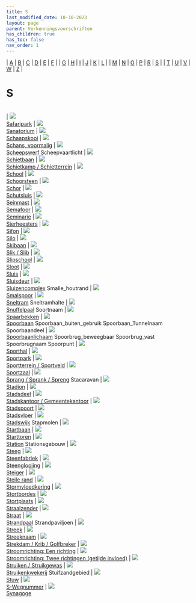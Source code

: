 ```yaml
---
title: S
last_modified_date: 10-10-2023
layout: page
parent: Verkenningsvoorschriften
has_children: true
has_toc: false
nav_order: 1
---
```


| [A](../A/A.html) | [B](../B/B.html) | [C](../C/C.html) | [D](../D/D.html) | [E](../E/E.html) | [F](../F/F.html) |
| [G](../G/G.html) | [H](../H/H.html) | [I](../I/I.html) | [J](../J/J.html) | [K](../K/K.html) | [L](../L/L.html) |
| [M](../M/M.html) | [N](../N/N.html) | [O](../O/O.html) | [P](../P/P.html) | [R](../R/R.html) | [S](../S/S.html) |
| [T](../T/T.html) | [U](../U/U.html) | [V](../V/V.html) | [W](../W/W.html) | [Z](../Z/Z.html) |

S
=

|     |     |     |     |     |
| --- | --- | --- | --- | --- |

| [![](Safaripark/Safaripark_125x100.jpg)](Safaripark/Safaripark.html)<br>[Safaripark](Safaripark/Safaripark.html)
| [![](Sanatorium/sanatorium_147x100.jpg)](Sanatorium/Sanatorium.html)<br>[Sanatorium](Sanatorium/Sanatorium.html)
| [![](Schaapskooi/Schaapskooi_125x100.bmp)](Schaapskooi/Schaapskooi.html)<br>[Schaapskooi](Schaapskooi/Schaapskooi.html)
| [![](../../images/foto-niet-beschikbaar.jpg)](Schans_voorm/Schans_voorm.html)<br>[Schans, voormalig](Schans_voorm/Schans_voorm.html)
| [![](Scheepswerf/Scheepswerf_125x100.bmp)](Scheepswerf/Scheepswerf.html)<br>[Scheepswerf](Scheepswerf/Scheepswerf.html)
Scheepvaartlicht
| [![](Schietbaan/schietbaan_125x100.jpg)](Schietbaan/Schietbaan.html)<br>[Schietbaan](Schietbaan/Schietbaan.html)
| [![](Schietbaan/schietbaan1_125x100.bmp)](Schietkamp_Schietterrein/Schietkamp_Schietterrein.html)<br>[Schietkamp / Schietterrein](Schietkamp_Schietterrein/Schietkamp_Schietterrein.html)
| [![](School/School_125x100.bmp)](School/School.html)<br>[School](School/School.html)
| [![](../F/Fabriek/Img_1130_125x100.jpg)](Schoorsteen/Schoorsteen.html)<br>[Schoorsteen](Schoorsteen/Schoorsteen.html)
| [![](Schor/schor_125x100.bmp)](Schor/Schor.html)<br>[Schor](Schor/Schor.html)
| [![](Schutsluis/vv_0050_125x100.jpg)](Schutsluis/Schutsluis.html)<br>[Schutsluis](Schutsluis/Schutsluis.html)
| [![](Seinmast/Seinmast_125x100.bmp)](Seinmast/Seinmast.html)<br>[Seinmast](Seinmast/Seinmast.html)
| [![](Semafoor/vv_0575_125x100.jpg)](Semafoor/Semafoor.html)<br>[Semafoor](Semafoor/Semafoor.html)
| [![](Seminarie/seminarie_150x100.jpg)](Seminarie/Seminarie.html)<br>[Seminarie](Seminarie/Seminarie.html)
| [![](../../images/foto-niet-beschikbaar.jpg)](Sierheesters/Sierheesters.html)<br>[Sierheesters](Sierheesters/Sierheesters.html)
| [![](../../images/foto-niet-beschikbaar.jpg)](Sifon/Sifon.html)<br>[Sifon](Sifon/Sifon.html)
| [![](../B/Bebouwing/vv_0271_125x100.jpg)](Silo/Silo.html)<br>[Silo](Silo/Silo.html)
| [![](Skibaan/Skibaan_125x100.bmp)](Skibaan/Skibaan.html)<br>[Skibaan](Skibaan/Skibaan.html)
| [![](../../images/foto-niet-beschikbaar.jpg)](Slik,Slib/Slik,Slib.html)<br>[Slik / Slib](Slik,Slib/Slik,Slib.html)
| [![](Slipschool/Slipschool_125x100.bmp)](Slipschool/Slipschool.html)<br>[Slipschool](Slipschool/Slipschool.html)
| [![](../W/Waterdeel/vv_0215_125x100.jpg)](Sloot/Sloot.html)<br>[Sloot](Sloot/Sloot.html)
| [![](../T/Toren/vv_0047_125x100.jpg)](Sluis/Sluis.html)<br>[Sluis](Sluis/Sluis.html)
| [![](Sluisdeur/vv_0421_125x100.jpg)](Sluisdeur/Sluisdeur.html)<br>[Sluisdeur](Sluisdeur/Sluisdeur.html)
| [![](Sluizencomplex/vv_0194_125x100.jpg)](Sluizencomplex/Sluizencomplex.html)<br>[Sluizencomplex](Sluizencomplex/Sluizencomplex.html)
Smalle_houtrand
| [![](../../images/foto-niet-beschikbaar.jpg)](Smalspoor/Spoorbaan_Smalspoor.html)<br>[Smalspoor](Smalspoor/Smalspoor.html)
| [![](Spoorbaan/vv_0344_125x100.jpg)](Sneltram/Sneltram.html)<br>[Sneltram](Sneltram/Sneltram.html)
Sneltramhalte
| [![](../../images/foto-niet-beschikbaar.jpg)](Snuffelpaal/Snuffelpaal.html)<br>[Snuffelpaal](Snuffelpaal/Snuffelpaal.html)
Soortnaam
| [![](Spaarbekken/Spaarbekken_125x100.bmp)](Spaarbekken/Spaarbekken.html)<br>[Spaarbekken](Spaarbekken/Spaarbekken.html)
| [![](Spoorbaan/vv_0081_125x100.jpg)](Spoorbaan/Spoorbaan.html)<br>[Spoorbaan](Spoorbaan/Spoorbaan.html)
Spoorbaan_buiten_gebruik
Spoorbaan_Tunnelnaam
Spoorbaandeel
| [![](Spoorbaan/vv_0003_125x100.jpg)](Spoorbaanlichaam/Spoorbaanlichaam.html)<br>[Spoorbaanlichaam](Spoorbaanlichaam/Spoorbaanlichaam.html)
Spoorbrug_beweegbaar
Spoorbrug_vast
Spoorbrugnaam
Spoorpunt
| [![](Sporthal/sporthal_125x94.jpg)](Sporthal/Sporthal.html)<br>[Sporthal](Sporthal/Sporthal.html)
| [![](../O/Overig_bodemgebruik/vv_0637_125x100.jpg)](Sportpark/Sportpark.html)<br>[Sportpark](Sportpark/Sportpark.html)
| [![](Sportterrein_Sportveld/Sportterrein_125x100.bmp)](Sportterrein_Sportveld/Sportterrein_Sportveld.html)<br>[Sportterrein / Sportveld](Sportterrein_Sportveld/Sportterrein_Sportveld.html)
| [![](Sportzaal/Sportzaal_125x94.jpg)](Sportzaal/Sportzaal.html)<br>[Sportzaal](Sportzaal/Sportzaal.html)
| [![](../../images/foto-niet-beschikbaar.jpg)](Sprang_Sprank_Spreng/Sprang_Sprank_Spreng.html)<br>[Sprang / Sprank / Spreng](Sprang_Sprank_Spreng/Sprang_Sprank_Spreng.html)
Stacaravan
| [![](Stadion/stadion_125x100.bmp)](Stadion/Stadion.html)<br>[Stadion](Stadion/Stadion.html)
| [![](../../images/foto-niet-beschikbaar.jpg)](Stadsdeel/Stadsdeel.html)<br>[Stadsdeel](Stadsdeel/Stadsdeel.html)
| [![](../../images/foto-niet-beschikbaar.jpg)](Stadskantoor_Gemeentekantoor/Stadskantoor_Gemeentekantoor.html)<br>[Stadskantoor / Gemeentekantoor](Stadskantoor_Gemeentekantoor/Stadskantoor_Gemeentekantoor.html)
| [![](Stadspoort/vv_0030_125x100.jpg)](Stadspoort/Stadspoort.html)<br>[Stadspoort](Stadspoort/Stadspoort.html)
| [![](../../images/foto-niet-beschikbaar.jpg)](Stadsvloer/Stadsvloer.html)<br>[Stadsvloer](Stadsvloer/Stadsvloer.html)
| [![](../../images/foto-niet-beschikbaar.jpg)](Stadswijk/Stadswijk.html)<br>[Stadswijk](Stadswijk/Stadswijk.html)
Stapmolen
| [![](../../images/foto-niet-beschikbaar.jpg)](Startbaan/Startbaan.html)<br>[Startbaan](Startbaan/Startbaan.html)
| [![](../../images/foto-niet-beschikbaar.jpg)](Starttoren/Starttoren.html)<br>[Starttoren](Starttoren/Starttoren.html)
| [![](Spoorbaan/vv_0083_125x100.jpg)](Station/Station.html)<br>[Station](Station/Station.html)
Stationsgebouw
| [![](Steeg/vv_0105_125x100.jpg)](Steeg/Steeg.html)<br>[Steeg](Steeg/Steeg.html)
| [![](../../images/foto-niet-beschikbaar.jpg)](Steenfabriek/Steenfabriek.html)<br>[Steenfabriek](Steenfabriek/Steenfabriek.html)
| [![](../B/Basaltblokken_steenglooiing/vv_0457_125x100.jpg)](Steenglooiing/Steenglooiing.html)<br>[Steenglooiing](Steenglooiing/Steenglooiing.html)
| [![](../A/Aanlegsteiger/vv_0132_125x100.jpg)](Steiger/Steiger.html)<br>[Steiger](Steiger/Steiger.html)
| [![](../../images/foto-niet-beschikbaar.jpg)](Steile_rand/Steile_rand.html)<br>[Steile rand](Steile_rand/Steile_rand.html)
| [![](Stormvloedkering/vv_0250_125x100.jpg)](Stormvloedkering/Stormvloedkering.html)<br>[Stormvloedkering](Stormvloedkering/Stormvloedkering.html)
| [![](../../images/foto-niet-beschikbaar.jpg)](Stortbordes/Stortbordes.html)<br>[Stortbordes](Stortbordes/Stortbordes.html)
| [![](../../images/foto-niet-beschikbaar.jpg)](Stortplaats/Stortplaats.html)<br>[Stortplaats](Stortplaats/Stortplaats.html)
| [![](../Z/Zendmast/vv_0338_125x100.jpg)](Straalzender/Straalzender.html)<br>[Straalzender](Straalzender/Straalzender.html)
| [![](Straat/straat_125x100.bmp)](Straat/Straat.html)<br>[Straat](Straat/Straat.html)
| [![](Strandpaal/vv_0323_125x100.jpg)](Strandpaal/Strandpaal.html)<br>[Strandpaal](Strandpaal/Strandpaal.html)
Strandpaviljoen
| [![](../../images/foto-niet-beschikbaar.jpg)](Streek/Streek.html)<br>[Streek](Streek/Streek.html)
| [![](../../images/foto-niet-beschikbaar.jpg)](Streeknaam/Streeknaam.html)<br>[Streeknaam](Streeknaam/Streeknaam.html)
| [![](Strekdam_Krib_Golfbreker/strekdam_124x93.jpg)](Strekdam_Krib_Golfbreker/Strekdam_Krib_Golfbreker.html)<br>[Strekdam / Krib / Golfbreker](Strekdam_Krib_Golfbreker/Strekdam_Krib_Golfbreker.html)
| [![](../../images/foto-niet-beschikbaar.jpg)](Stroomrichting_Een_richting/Stroomrichting_Een_richting.html)<br>[Stroomrichting: Een richting](Stroomrichting_Een_richting/Stroomrichting_Een_richting.html)
| [![](../../images/foto-niet-beschikbaar.jpg)](Stroomrichting_Twee_richtingen/Stroomrichting_Twee_richtingen.html)<br>[Stroomrichting: Twee richtingen (getijde invloed)](Stroomrichting_Twee_richtingen/Stroomrichting_Twee_richtingen.html)
| [![](Struiken_Struikgewas/vv_0659_125x100.jpg)](Struiken_Struikgewas/Struiken_Struikgewas.html)<br>[Struiken / Struikgewas](Struiken_Struikgewas/Struiken_Struikgewas.html)
| [![](../../images/foto-niet-beschikbaar.jpg)](Struikenkwekerij/Struikenkwekerij.html)<br>[Struikenkwekerij](Struikenkwekerij/Struikenkwekerij.html)
Stuifzandgebied
| [![](Stuw/vv_0006_125x100.jpg)](Stuw/Stuw.html)<br>[Stuw](Stuw/Stuw.html)
| [![](S-Wegnummer/s-weg_120x58.png)](S-Wegnummer/S-Wegnummer.html)<br>[S-Wegnummer](S-Wegnummer/S-Wegnummer.html)
| [![](Synagoge/Synagoge_125x100.jpg)](Synagoge/Synagoge.html)<br>[Synagoge](Synagoge/Synagoge.html)
